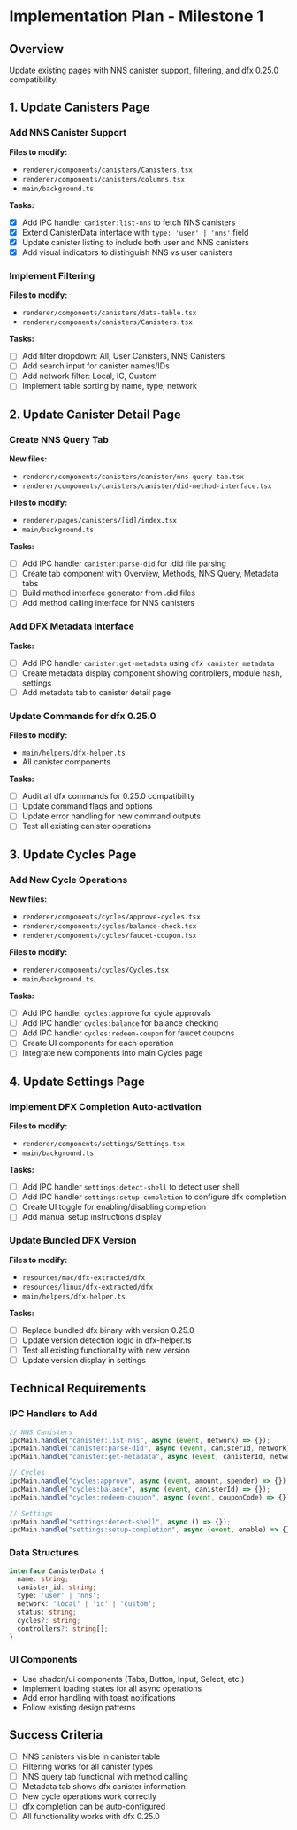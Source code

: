 # Implementation Plan - Milestone 1

## Overview
Update existing pages with NNS canister support, filtering, and dfx 0.25.0 compatibility.

## 1. Update Canisters Page

### Add NNS Canister Support
**Files to modify:**
- `renderer/components/canisters/Canisters.tsx`
- `renderer/components/canisters/columns.tsx`
- `main/background.ts`

**Tasks:**
- [x] Add IPC handler `canister:list-nns` to fetch NNS canisters
- [x] Extend CanisterData interface with `type: 'user' | 'nns'` field
- [x] Update canister listing to include both user and NNS canisters
- [x] Add visual indicators to distinguish NNS vs user canisters

### Implement Filtering
**Files to modify:**
- `renderer/components/canisters/data-table.tsx`
- `renderer/components/canisters/Canisters.tsx`

**Tasks:**
- [ ] Add filter dropdown: All, User Canisters, NNS Canisters
- [ ] Add search input for canister names/IDs
- [ ] Add network filter: Local, IC, Custom
- [ ] Implement table sorting by name, type, network

## 2. Update Canister Detail Page

### Create NNS Query Tab
**New files:**
- `renderer/components/canisters/canister/nns-query-tab.tsx`
- `renderer/components/canisters/canister/did-method-interface.tsx`

**Files to modify:**
- `renderer/pages/canisters/[id]/index.tsx`
- `main/background.ts`

**Tasks:**
- [ ] Add IPC handler `canister:parse-did` for .did file parsing
- [ ] Create tab component with Overview, Methods, NNS Query, Metadata tabs
- [ ] Build method interface generator from .did files
- [ ] Add method calling interface for NNS canisters

### Add DFX Metadata Interface
**Tasks:**
- [ ] Add IPC handler `canister:get-metadata` using `dfx canister metadata`
- [ ] Create metadata display component showing controllers, module hash, settings
- [ ] Add metadata tab to canister detail page

### Update Commands for dfx 0.25.0
**Files to modify:**
- `main/helpers/dfx-helper.ts`
- All canister components

**Tasks:**
- [ ] Audit all dfx commands for 0.25.0 compatibility
- [ ] Update command flags and options
- [ ] Update error handling for new command outputs
- [ ] Test all existing canister operations

## 3. Update Cycles Page

### Add New Cycle Operations
**New files:**
- `renderer/components/cycles/approve-cycles.tsx`
- `renderer/components/cycles/balance-check.tsx`
- `renderer/components/cycles/faucet-coupon.tsx`

**Files to modify:**
- `renderer/components/cycles/Cycles.tsx`
- `main/background.ts`

**Tasks:**
- [ ] Add IPC handler `cycles:approve` for cycle approvals
- [ ] Add IPC handler `cycles:balance` for balance checking
- [ ] Add IPC handler `cycles:redeem-coupon` for faucet coupons
- [ ] Create UI components for each operation
- [ ] Integrate new components into main Cycles page

## 4. Update Settings Page

### Implement DFX Completion Auto-activation
**Files to modify:**
- `renderer/components/settings/Settings.tsx`
- `main/background.ts`

**Tasks:**
- [ ] Add IPC handler `settings:detect-shell` to detect user shell
- [ ] Add IPC handler `settings:setup-completion` to configure dfx completion
- [ ] Create UI toggle for enabling/disabling completion
- [ ] Add manual setup instructions display

### Update Bundled DFX Version
**Files to modify:**
- `resources/mac/dfx-extracted/dfx`
- `resources/linux/dfx-extracted/dfx`
- `main/helpers/dfx-helper.ts`

**Tasks:**
- [ ] Replace bundled dfx binary with version 0.25.0
- [ ] Update version detection logic in dfx-helper.ts
- [ ] Test all existing functionality with new version
- [ ] Update version display in settings

## Technical Requirements

### IPC Handlers to Add
```typescript
// NNS Canisters
ipcMain.handle("canister:list-nns", async (event, network) => {});
ipcMain.handle("canister:parse-did", async (event, canisterId, network) => {});
ipcMain.handle("canister:get-metadata", async (event, canisterId, network) => {});

// Cycles
ipcMain.handle("cycles:approve", async (event, amount, spender) => {});
ipcMain.handle("cycles:balance", async (event, canisterId) => {});
ipcMain.handle("cycles:redeem-coupon", async (event, couponCode) => {});

// Settings
ipcMain.handle("settings:detect-shell", async () => {});
ipcMain.handle("settings:setup-completion", async (event, enable) => {});
```

### Data Structures
```typescript
interface CanisterData {
  name: string;
  canister_id: string;
  type: 'user' | 'nns';
  network: 'local' | 'ic' | 'custom';
  status: string;
  cycles?: string;
  controllers?: string[];
}
```

### UI Components
- Use shadcn/ui components (Tabs, Button, Input, Select, etc.)
- Implement loading states for all async operations
- Add error handling with toast notifications
- Follow existing design patterns

## Success Criteria
- [ ] NNS canisters visible in canister table
- [ ] Filtering works for all canister types
- [ ] NNS query tab functional with method calling
- [ ] Metadata tab shows dfx canister information
- [ ] New cycle operations work correctly
- [ ] dfx completion can be auto-configured
- [ ] All functionality works with dfx 0.25.0 